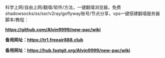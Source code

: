 科学上网/自由上网/翻墙/软件/方法，一键翻墙浏览器，免费shadowsocks/ss/ssr/v2ray/goflyway账号/节点分享，vps一键搭建翻墙服务器脚本/教程：
      
**https://github.com/Alvin9999/new-pac/wiki**

**备用网址：https://tr1.freeair888.club**

**备用网址：https://hub.fastgit.org/Alvin9999/new-pac/wiki**
    
       
  
